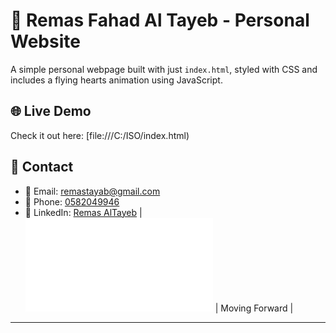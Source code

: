 # 💖 Remas Fahad Al Tayeb - Personal Website

A simple personal webpage built with just `index.html`, styled with CSS and includes a flying hearts animation using JavaScript.

## 🌐 Live Demo

Check it out here: [file:///C:/ISO/index.html)

## 🔗 Contact

- 📧 Email: [remastayab@gmail.com](mailto:remastayab@gmail.com)
- 📱 Phone: [0582049946](tel:0582049946)
- 💼 LinkedIn: [Remas AlTayeb](https://www.linkedin.com/in/remasaltayeb)
| ![Forward](index.html) | Moving Forward |
---
